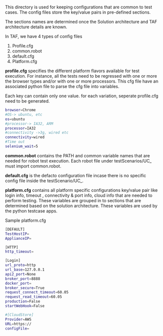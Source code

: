 <!--

 Copyright (C) 2019 Intel Corporation

 SPDX-License-Identifier: Apache-2.0

-->

This directory is used for keeping configurations that are common to test cases.
The config files store the key/value pairs in pre-defined sections.

The sections names are determined once the Solution architecture and TAF architecture details are known.

In TAF, we have 4 types of config files
1. Profile.cfg
2. common.robot
3. default.cfg
4. Platform.cfg


**profile.cfg** specifies the different platform flavors available for test execution.
For instance, all the tests need to be regressed with one or more the browser types and/or with one or more processors.
This cfg file have an associated python file to parse the cfg file into variables.

Each key can contain only one value. for each variation, seperate profile.cfg need to be generated.

```bash
browser=Chrome
#OS-> ubuntu, etc
os=ubuntu
#processor-> IA32, ARM
processor=IA32
#connectivity ->3g, wired etc
connectivity=wired
#Time out
selenium_wait=5
```

**common.robot** contains the PATH and common variable names that are needed for robot test execution.
Each robot file under testScenarios/UC_<demo> must import common.robot.

**default.cfg** is the defacto configuration file incase there is no specific config file inside the testScenario/UC_<UseCaseName>.

**platform.cfg** contains all platform specific configurations key/value pair like login info, timeout , connectivity & port info, cloud info that are
 needed to perform testing. These variables are grouped in to sections that are
 determined based on the solution architecture. These variables are used by the
 python testcase apps.

 Sample platform.cfg

```bash
[DEFAULT]
TestHostIP=
ApplianceIP=

[HTTP]
http_timeout=

[Login]
url_proto=http
url_base=127.0.0.1
api2_port=None
broker_port=8888
docker_port=
broker_secure=True
request_connect_timeout=60.05
request_read_timeout=60.05
production=False
startWebHook=False

#[CloudStore]
Provider=AWS
URL=https://
configFile=

```
